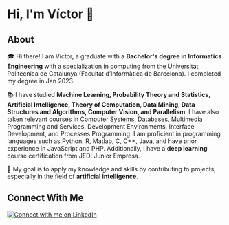 # Hi, I'm Víctor 👋

## About

🎓 Hi there! I am Víctor, a graduate with a **Bachelor's degree in Informatics Engineering** with a specialization in computing from the Universitat Politècnica de Catalunya (Facultat d’Informàtica de Barcelona). I completed my degree in Jan 2023.


📚 I have studied **Machine Learning, Probability Theory and Statistics, Artificial Intelligence, Theory of Computation, Data Mining, Data Structures and Algorithms, Computer Vision, and Parallelism**. I have also taken relevant courses in Computer Systems, Databases, Multimedia Programming and Services, Development Environments, Interface Development, and Processes Programming. I am proficient in programming languages such as Python, R, Matlab, C, C++, Java, and have prior experience in JavaScript and PHP. 
Additionally, I have a **deep learning** course certification from JEDI Junior Empresa.

      
🎯 My goal is to apply my knowledge and skills by contributing to projects, especially in the field of **artificial intelligence**. 

## Connect With Me 

[![Connect with me on LinkedIn](https://img.shields.io/badge/-Victor%20Vivancos-blue?style=flat&logo=Linkedin&logoColor=white&link=https://www.linkedin.com/in/victorvvs/)](https://www.linkedin.com/in/victorvvs/)
